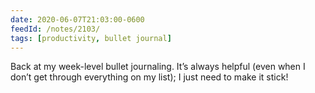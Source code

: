 ```yaml
---
date: 2020-06-07T21:03:00-0600
feedId: /notes/2103/
tags: [productivity, bullet journal]
---
```


Back at my week-level bullet journaling. It’s always helpful (even when I don’t get through everything on my list); I just need to make it stick!